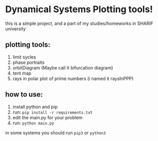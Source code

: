 # Dynamical Systems Plotting tools!

this is a simple project, and a part of my studies/homeworks in SHARIF university

## plotting tools:
1. limit sycles
2. phase portraits
3. orbitDiagram (Maybe call it bifurcation diagram)
4. tent map
5. rays in polar plot of prime numbers (i named it raysInPPP)

## how to use:
1. install python and pip
2. run:
    ``` pip install -r requirements.txt ```
3. edit the main.py for your problem
4. run:
    ``` python main.py ```

in some systems you should run ```pip3``` or ```python3```
